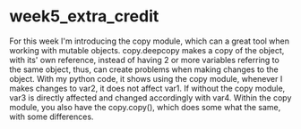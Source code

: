 # week5_extra_credit

For this week I'm introducing the copy module, which can a great tool when working with mutable objects. copy.deepcopy makes a copy of the object, with its' own reference, instead of having 2 or more variables referring to the same object, thus, can create problems when making changes to the object. With my python code, it shows using the copy module, whenever I makes changes to var2, it does not affect var1. If without the copy module, var3 is directly affected and changed accordingly with var4. Within the copy module, you also have the copy.copy(), which does some what the same, with some differences. 
